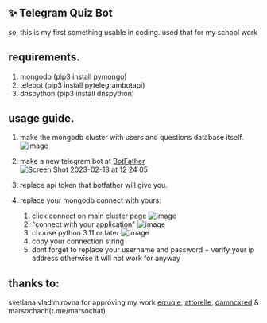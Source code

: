## ✨ Telegram Quiz Bot

so, this is my first something usable in coding.
used that for my school work

## requirements.
1. mongodb (pip3 install pymongo)
2. telebot (pip3 install pytelegrambotapi)
3. dnspython (pip3 install dnspython)

## usage guide.
1) make the mongodb cluster with users and questions database itself.
![image](https://user-images.githubusercontent.com/90852312/219847429-82a21951-a6a5-4bf8-a254-53f847b9c361.png)

2) make a new telegram bot at [BotFather](https://t.me/botfather)
![Screen Shot 2023-02-18 at 12 24 05](https://user-images.githubusercontent.com/90852312/219847658-262b4b9b-7a37-4677-99c1-049ccc5cca02.png)

3) replace api token that botfather will give you.

4) replace your mongodb connect with yours:
      1. click connect on main cluster page
      ![image](https://user-images.githubusercontent.com/90852312/219847782-c6880a1d-a62f-45f2-9fb2-43f58d19747c.png)
      2. "connect with your application"
      ![image](https://user-images.githubusercontent.com/90852312/219847819-b441f6fe-50e6-4d58-8c1c-6154d0af0988.png)
      3. choose python 3.11 or later
      ![image](https://user-images.githubusercontent.com/90852312/219847871-ad19f495-510f-4fd6-b3a5-297d6f969abc.png)
      4. copy your connection string 
      5. dont forget to replace your username and password + verify your ip address
      otherwise it will not work for anyway

## thanks to:
svetlana vladimirovna for approving my work
[erruqie](t.me/cl0wnl3ss), [attorelle](github.com/attorelle), [damncxred](t.me/notcxbio) & marsochach(t.me/marsochat)


